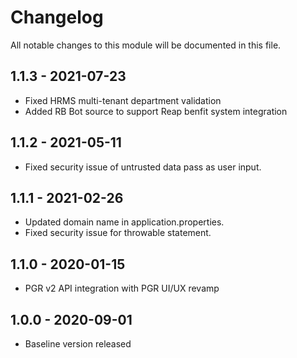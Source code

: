 # Changelog
All notable changes to this module will be documented in this file.

## 1.1.3 - 2021-07-23
- Fixed HRMS multi-tenant department validation
- Added RB Bot source to support Reap benfit system integration

## 1.1.2 - 2021-05-11
- Fixed security issue of untrusted data pass as user input.

## 1.1.1 - 2021-02-26
- Updated domain name in application.properties.
- Fixed security issue for throwable statement.

## 1.1.0 - 2020-01-15
- PGR v2 API integration with PGR UI/UX revamp

## 1.0.0 - 2020-09-01
- Baseline version released
